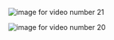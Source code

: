 ![image](https://github.com/ManishKumar-ar/random/assets/134220511/4d3daf61-88b4-432b-8fa0-0dd1803c3173)
for video number 21 

![image](https://github.com/ManishKumar-ar/random/assets/134220511/60465999-2f31-4566-bbce-a11296b9c17e)
for video number 20
